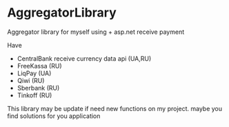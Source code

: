 # AggregatorLibrary
Aggregator library for myself using + asp.net receive payment

Have
- CentralBank receive currency data api (UA,RU)
- FreeKassa (RU)
- LiqPay (UA)
- Qiwi (RU)
- Sberbank (RU)
- Tinkoff (RU)

This library may be update if need new functions on my project. maybe you find solutions for you application 
